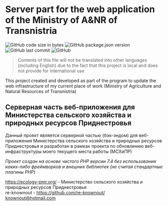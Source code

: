 # Server part for the web application of the Ministry of A&NR of Transnistria
<img alt="GitHub code size in bytes" src="https://img.shields.io/github/languages/code-size/re-knownout/mineco-server"> <img alt="GitHub package.json version" src="https://img.shields.io/github/package-json/v/re-knownout/mineco-server"> <img alt="GitHub last commit" src="https://img.shields.io/github/last-commit/re-knownout/mineco-server"> <img alt="GitHub" src="https://img.shields.io/github/license/re-knownout/mineco-server">

> Contents of this file will not be translated 
into other languages (including English) due to the 
fact that this project is local and does not 
provide for international use

This project created and developed as part of the 
program to update the web infrastructure of my current 
place of work (Ministry of Agriculture and Natural 
Resources of Transnistria)

## Серверная часть веб-приложения для Министерства сельского хозяйства и природных ресурсов Приднестровья

Данный проект является серверной частью (бэк-эндом) для веб-приложения
Министерства сельского хозяйства и природных ресурсов Приднестровья
и разработан в рамках проекта по обновлению веб-инфраструктуры 
моего текущего места работы (МСХиПР)

_Проект создан на основе чистого PHP версии 7.4 без использования
каких-либо фреймворков и внешних библиотек (не считая
стандартные плагины PHP)_

https://ecology-pmr.org/ - Министерство сельского хозяйства и природных
ресурсов Приднeстровья<br>
re-knownout - https://github.com/re-knownout/
<br>knownout@hotmail.com
